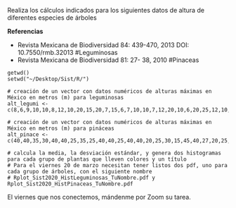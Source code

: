 Realiza los cálculos indicados para los siguientes datos de altura de diferentes especies de árboles

**Referencias**
- Revista Mexicana de Biodiversidad 84: 439-470, 2013 DOI: 10.7550/rmb.32013 #Leguminosas
- Revista Mexicana de Biodiversidad 81: 27- 38, 2010 #Pinaceas
```
getwd()
setwd("~/Desktop/Sist/R/")

# creación de un vector con datos numéricos de alturas máximas en México en metros (m) para leguminosas
alt_legumi <- c(8,6,9,10,10,8,12,10,20,15,20,7,15,6,7,10,10,7,12,20,10,6,20,25,12,10,10,12,16,10,10,18,6,30,20,10,10)

# creación de un vector con datos numéricos de alturas máximas en México en metros (m) para pináceas
alt_pinace <- c(40,40,35,30,40,40,25,35,25,40,40,25,40,40,20,25,30,15,45,40,27,20,25,30,35,30,40,30,40,30,35,20,15,50,20,40,33)

# calcula la media, la desviación estándar, y genera dos histogramas para cada grupo de plantas que lleven colores y un título
# Para el viernes 20 de marzo necesitan tener listos dos pdf, uno para cada grupo de árboles, con el siguiente nombre
# Rplot_Sist2020_HistLeguminosas_TuNombre.pdf y Rplot_Sist2020_HistPinaceas_TuNombre.pdf 
```

El viernes que nos conectemos, mándenme por Zoom su tarea.

